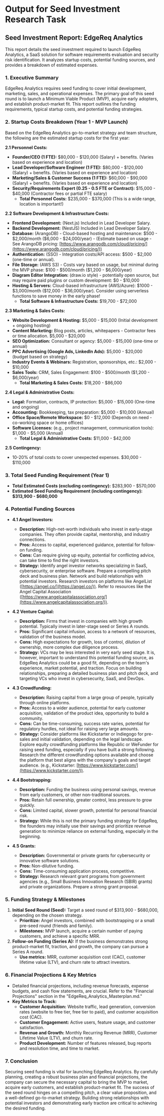 # Output for Seed Investment Research Task

## Seed Investment Report: EdgeReq Analytics

This report details the seed investment required to launch EdgeReq Analytics, a SaaS solution for software requirements evaluation and security risk identification. It analyzes startup costs, potential funding sources, and provides a breakdown of estimated expenses.

### 1. Executive Summary

EdgeReq Analytics requires seed funding to cover initial development, marketing, sales, and operational expenses. The primary goal of this seed round is to launch a Minimum Viable Product (MVP), acquire early adopters, and establish product-market fit. This report outlines the funding requirements, typical startup costs, and potential funding strategies.

### 2. Startup Costs Breakdown (Year 1 - MVP Launch)

Based on the EdgeReq Analytics go-to-market strategy and team structure, the following are the estimated startup costs for the first year:

**2.1 Personnel Costs:**

*   **Founder/CEO (1 FTE):** \$80,000 - \$120,000 (Salary) + benefits. (Varies based on experience and location)
*   **Lead Developer/Software Engineer (1 FTE):** \$80,000 - \$120,000 (Salary) + benefits. (Varies based on experience and location)
*   **Marketing/Sales & Customer Success (1 FTE):** \$60,000 - \$90,000 (Salary) + benefits. (Varies based on experience and location)
*   **Security/Requirements Expert (0.25 - 0.5 FTE or Contract):** \$15,000 - \$40,000 (Contractor fees or partial FTE salary)
    *   **Total Personnel Costs:** \$235,000 - \$370,000 (This is a wide range, location is important!)

**2.2 Software Development & Infrastructure Costs:**

*   **Frontend Development:** (Next.js) Included in Lead Developer Salary.
*   **Backend Development:** (NestJS) Included in Lead Developer Salary.
*   **Database:** (ArangoDB) - Cloud-based hosting and maintenance: \$500 - \$2,000/month (\$6,000 - \$24,000/year) - (Estimate based on usage - See ArangoDB pricing: [https://www.arangodb.com/cloud/pricing/](https://www.arangodb.com/cloud/pricing/))
*   **Authentication:** (SSO) - Integration costs/API access: \$500 - \$2,000 (one-time or annual).
*   **File Storage:** (AWS S3) - Costs vary based on usage, but minimal during the MVP phase: \$100 - \$500/month (\$1,200 - \$6,000/year)
*   **Diagram Editor Integration:** (draw.io style) - potentially open source, but may require paid plugins or custom development: \$0 - \$10,000
*   **Hosting & Servers:** Cloud-based infrastructure (AWS/Azure): \$1000 - \$3,000/month (\$12,000 - \$36,000/year). Consider using serverless functions to save money in the early phase!
    *   **Total Software & Infrastructure Costs:** \$19,700 - \$72,000

**2.3 Marketing & Sales Costs:**

*   **Website Development & Hosting:**  \$5,000 - \$15,000 (Initial development + ongoing hosting)
*   **Content Marketing:** Blog posts, articles, whitepapers - Contractor fees or time allocation. \$5,000 - \$20,000
*   **SEO Optimization:**  Consultant or agency: \$5,000 - \$15,000 (one-time or annual)
*   **PPC Advertising (Google Ads, LinkedIn Ads):**  \$5,000 - \$20,000 (budget based on strategy)
*   **Industry Events & Webinars:**  Registration, sponsorships, etc.: \$2,000 - \$10,000
*   **Sales Tools:** CRM, Sales Engagement: \$100 - \$500/month (\$1,200 - \$6,000/year)
    *   **Total Marketing & Sales Costs:** \$18,200 - \$86,000

**2.4 Legal & Administrative Costs:**

*   **Legal:**  Formation, contracts, IP protection: \$5,000 - \$15,000 (One-time and ongoing)
*   **Accounting:** Bookkeeping, tax preparation: \$5,000 - \$10,000 (Annual)
*   **Office Space/Remote Workspace:**  \$0 - \$12,000 (Depends on need - co-working space or home offices)
*   **Software Licenses:**  (e.g., project management, communication tools): \$1,000 - \$5,000 (Annual)
    *   **Total Legal & Administrative Costs:** \$11,000 - \$42,000

**2.5 Contingency:**

*   10-20% of total costs to cover unexpected expenses.  \$30,000 - \$110,000

### 3. Total Seed Funding Requirement (Year 1)

*   **Total Estimated Costs (excluding contingency):** \$283,900 - \$570,000
*   **Estimated Seed Funding Requirement (including contingency):** **\$313,900 - \$680,000**

### 4. Potential Funding Sources

*   **4.1 Angel Investors:**

    *   **Description:** High-net-worth individuals who invest in early-stage companies.  They often provide capital, mentorship, and industry connections.
    *   **Pros:** Access to capital, experienced guidance, potential for follow-on funding.
    *   **Cons:** Can require giving up equity, potential for conflicting advice, can take time to find the right investors.
    *   **Strategy:**  Identify angel investor networks specializing in SaaS, cybersecurity, or enterprise software.  Prepare a compelling pitch deck and business plan. Network and build relationships with potential investors. Research investors on platforms like AngelList ([https://angel.co/](https://angel.co/)).  Refer to resources like the Angel Capital Association ([https://www.angelcapitalassociation.org/](https://www.angelcapitalassociation.org/)).
*   **4.2 Venture Capital:**

    *   **Description:** Firms that invest in companies with high growth potential.  Typically invest in later-stage seed or Series A rounds.
    *   **Pros:** Significant capital infusion, access to a network of resources, validation of the business model.
    *   **Cons:**  High expectations for growth, loss of control, dilution of ownership, more complex due diligence process.
    *   **Strategy:**  VCs may be less interested in very early seed stage. It is, however, important to understand this potential funding source, as EdgeReq Analytics could be a good fit, depending on the team's experience, market potential, and traction. Focus on building relationships, preparing a detailed business plan and pitch deck, and targeting VCs who invest in cybersecurity, SaaS, and DevOps.
*   **4.3 Crowdfunding:**

    *   **Description:** Raising capital from a large group of people, typically through online platforms.
    *   **Pros:** Access to a wider audience, potential for early customer acquisition, validation of the product idea, opportunity to build a community.
    *   **Cons:**  Can be time-consuming, success rate varies, potential for regulatory hurdles, not ideal for raising very large amounts.
    *   **Strategy:** Consider platforms like Kickstarter or Indiegogo for pre-sales and initial validation, depending on the legal landscape.  Explore equity crowdfunding platforms like Republic or WeFunder for raising seed funding, especially if you have built a strong following. Research the different crowdfunding options available and choose the platform that best aligns with the company's goals and target audience. (e.g., Kickstarter: [https://www.kickstarter.com/](https://www.kickstarter.com/)).
*   **4.4 Bootstrapping:**

    *   **Description:**  Funding the business using personal savings, revenue from early customers, or other non-traditional sources.
    *   **Pros:** Retain full ownership, greater control, less pressure to grow quickly.
    *   **Cons:** Limited capital, slower growth, potential for personal financial risk.
    *   **Strategy:**  While this is not the primary funding strategy for EdgeReq, the founders may initially use their savings and prioritize revenue generation to minimize reliance on external funding, especially in the beginning.
*   **4.5 Grants:**

    *   **Description:**  Governmental or private grants for cybersecurity or innovative software solutions.
    *   **Pros:** Non-dilutive funding.
    *   **Cons:** Time-consuming application process, competitive.
    *   **Strategy:** Research relevant grant programs from government agencies (e.g., Small Business Innovation Research (SBIR) grants) and private organizations.  Prepare a strong grant proposal.

### 5. Funding Strategy & Milestones

1.  **Initial Seed Round (Seed):** Target a seed round of \$313,900 - \$680,000, depending on the chosen strategy.
    *   **Prioritize:** Angel investors, combined with bootstrapping or a small pre-seed round (friends and family).
    *   **Milestones:** MVP launch, acquire a certain number of paying customers, and achieve a specific MRR.
2.  **Follow-on Funding (Series A):**  If the business demonstrates strong product-market fit, traction, and growth, the company can pursue a Series A round.
    *   **Use metrics:** MRR, customer acquisition cost (CAC), customer lifetime value (LTV), and churn rate to attract investors.

### 6. Financial Projections & Key Metrics

*   Detailed financial projections, including revenue forecasts, expense budgets, and cash flow statements, are crucial. Refer to the "Financial Projections" section in the "EdgeReq_Analytics_Masterplan.md."
*   **Key Metrics to Track:**
    *   **Customer Acquisition:** Website traffic, lead generation, conversion rates (website to free tier, free tier to paid), and customer acquisition cost (CAC).
    *   **Customer Engagement:** Active users, feature usage, and customer satisfaction.
    *   **Revenue and Growth:** Monthly Recurring Revenue (MRR), Customer Lifetime Value (LTV), and churn rate.
    *   **Product Development:** Number of features released, bug reports and resolution time, and time to market.

### 7. Conclusion

Securing seed funding is vital for launching EdgeReq Analytics. By carefully planning, creating a robust business plan and financial projections, the company can secure the necessary capital to bring the MVP to market, acquire early customers, and establish product-market fit. The success of the seed round hinges on a compelling pitch, a clear value proposition, and a well-defined go-to-market strategy. Building strong relationships with potential investors and demonstrating early traction are critical to achieving the desired funding.
